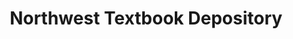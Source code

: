 ---
title: "Northwest Textbook Depository"
url: /tigard/northwest-textbook-depository/
shop: Bücher
---